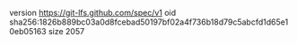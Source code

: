 version https://git-lfs.github.com/spec/v1
oid sha256:1826b889bc03a0d8fcebad50197bf02a4f736b18d79c5abcfd1d65e10eb05163
size 2057
